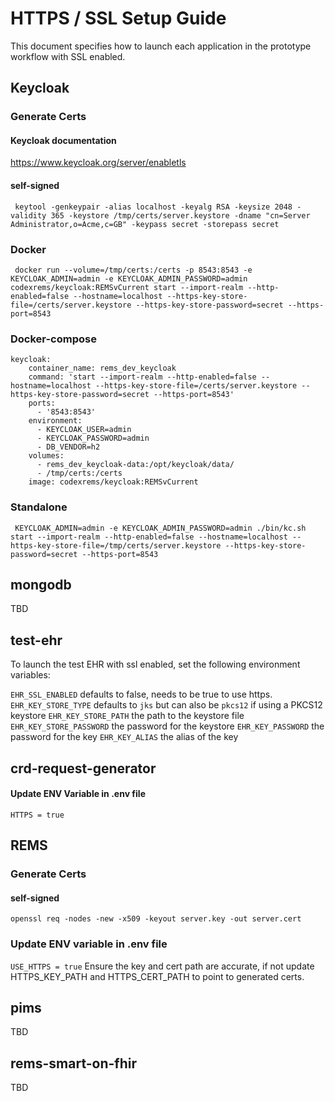 # HTTPS / SSL Setup Guide
This document specifies how to launch each application in the prototype workflow with SSL enabled.

## Keycloak

### Generate Certs
#### Keycloak documentation
https://www.keycloak.org/server/enabletls

#### self-signed
`
keytool -genkeypair -alias localhost -keyalg RSA -keysize 2048 -validity 365 -keystore /tmp/certs/server.keystore -dname "cn=Server Administrator,o=Acme,c=GB" -keypass secret -storepass secret`

### Docker
`
docker run --volume=/tmp/certs:/certs -p 8543:8543 -e KEYCLOAK_ADMIN=admin -e KEYCLOAK_ADMIN_PASSWORD=admin codexrems/keycloak:REMSvCurrent start --import-realm --http-enabled=false --hostname=localhost --https-key-store-file=/certs/server.keystore --https-key-store-password=secret --https-port=8543`

### Docker-compose
```
keycloak:
    container_name: rems_dev_keycloak
    command: 'start --import-realm --http-enabled=false --hostname=localhost --https-key-store-file=/certs/server.keystore --https-key-store-password=secret --https-port=8543'
    ports:
      - '8543:8543'
    environment:
      - KEYCLOAK_USER=admin
      - KEYCLOAK_PASSWORD=admin
      - DB_VENDOR=h2
    volumes:
      - rems_dev_keycloak-data:/opt/keycloak/data/
      - /tmp/certs:/certs
    image: codexrems/keycloak:REMSvCurrent
```

### Standalone
`
KEYCLOAK_ADMIN=admin -e KEYCLOAK_ADMIN_PASSWORD=admin ./bin/kc.sh start --import-realm --http-enabled=false --hostname=localhost --https-key-store-file=/tmp/certs/server.keystore --https-key-store-password=secret --https-port=8543`

## mongodb
TBD

## test-ehr
To launch the test EHR with ssl enabled, set the following environment variables:

`EHR_SSL_ENABLED` defaults to false, needs to be true to use https.
`EHR_KEY_STORE_TYPE` defaults to `jks` but can also be `pkcs12` if using a PKCS12 keystore
`EHR_KEY_STORE_PATH` the path to the keystore file
`EHR_KEY_STORE_PASSWORD` the password for the keystore
`EHR_KEY_PASSWORD` the password for the key
`EHR_KEY_ALIAS` the alias of the key

## crd-request-generator

#### Update ENV Variable in .env file
`HTTPS = true`

## REMS

### Generate Certs
#### self-signed

`openssl req -nodes -new -x509 -keyout server.key -out server.cert`

### Update ENV variable in .env file
`USE_HTTPS = true`
Ensure the key and cert path are accurate, if not update HTTPS_KEY_PATH and HTTPS_CERT_PATH to point to generated certs. 

## pims
TBD

## rems-smart-on-fhir
TBD
